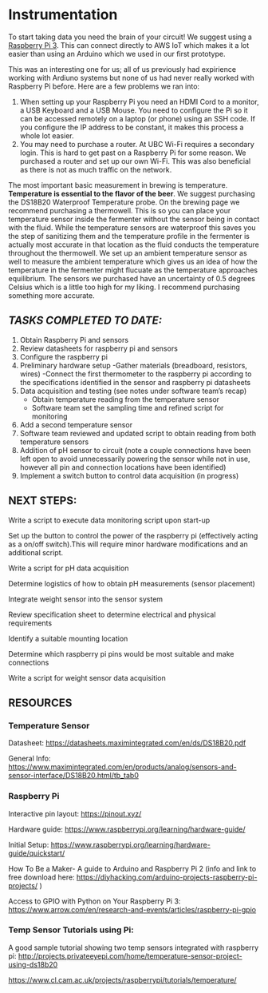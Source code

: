 # Instrumentation

To start taking data you need the brain of your circuit! We suggest using a [Raspberry Pi 3](https://www.amazon.com/Raspberry-Model-1-2GHz-64-bit-quad-core/dp/B01CD5VC92). This can connect directly to AWS IoT which makes it a lot easier than using an Arduino which we used in our first prototype. 

This was an interesting one for us; all of us previously had expirience working with Ardiuno systems but none of us had never really worked with Raspberry Pi before. Here are a few problems we ran into:
1. When setting up your Raspberry Pi you need an HDMI Cord to a monitor, a USB Keyboard and a USB Mouse. You need to configure the Pi so it can be accessed remotely on a laptop (or phone) using an SSH code. If you configure the IP address to be constant, it makes this process a whole lot easier. 
2. You may need to purchase a router. At UBC Wi-Fi requires a secondary login. This is hard to get past on a Raspberry Pi for some reason. We purchased a router and set up our own Wi-Fi. This was also beneficial as there is not as much traffic on the network. 

The most important basic measurement in brewing is temperature. **Temperature is essential to the flavor of the beer**. We suggest purchasing the DS18B20 Waterproof Temperature probe. On the brewing page we recommend purchasing a thermowell. This is so you can place your temperature sensor inside the fermenter without the sensor being in contact with the fluid. While the temperature sensors are waterproof this saves you the step of sanitizing them and the temperature profile in the fermenter is actually most accurate in that location as the fluid conducts the temperature throughout the thermowell. We set up an ambient temperature sensor as well to measure the ambient temperature which gives us an idea of how the temperature in the fermenter might flucuate as the temperature approaches equilibrium. The sensors we purchased have an uncertainty of 0.5 degrees Celsius which is a little too high for my liking. I recommend purchasing something more accurate. 

## *TASKS COMPLETED TO DATE:*

1. Obtain Raspberry Pi and sensors
2. Review datasheets for raspberry pi and sensors 
3. Configure the raspberry pi 
4. Preliminary hardware setup 
	-Gather materials (breadboard, resistors, wires)
  	-Connect the first thermometer to the raspberry pi according to the specifications identified in the sensor and raspberry pi datasheets
5. Data acquisition and testing (see notes under software team’s recap)
	- Obtain temperature reading from the temperature sensor
	- Software team set the sampling time and refined script for monitoring
6. Add a second temperature sensor
7. Software team reviewed and updated script to obtain reading from both temperature sensors
8. Addition of pH sensor to circuit (note a couple connections have been left open to avoid unnecessarily powering the sensor while not in use, however all pin and connection locations have been identified)
9. Implement a switch button to control data acquisition (in progress)

## NEXT STEPS:
Write a script to execute data monitoring script upon start-up

Set up the button to control the power of the raspberry pi (effectively acting as a on/off switch).This will require minor hardware modifications and an additional script.

Write a script for pH data acquisition 

Determine logistics of how to obtain pH measurements (sensor placement)

Integrate weight sensor into the sensor system

Review specification sheet to determine electrical and physical requirements

Identify a suitable mounting location

Determine which raspberry pi pins would be most suitable and make connections

Write a script for weight sensor data acquisition

## RESOURCES

### Temperature Sensor
Datasheet: https://datasheets.maximintegrated.com/en/ds/DS18B20.pdf

General Info: https://www.maximintegrated.com/en/products/analog/sensors-and-sensor-interface/DS18B20.html/tb_tab0

### Raspberry Pi
Interactive pin layout: https://pinout.xyz/

Hardware guide: https://www.raspberrypi.org/learning/hardware-guide/

Initial Setup: https://www.raspberrypi.org/learning/hardware-guide/quickstart/

How To Be a Maker- A guide to Arduino and Raspberry Pi 2 (info and link to free download here: https://diyhacking.com/arduino-projects-raspberry-pi-projects/ )

Access to GPIO with Python on Your Raspberry Pi 3: https://www.arrow.com/en/research-and-events/articles/raspberry-pi-gpio 

### Temp Sensor Tutorials using Pi:
A good sample tutorial showing two temp sensors integrated with raspberry pi: http://projects.privateeyepi.com/home/temperature-sensor-project-using-ds18b20

https://www.cl.cam.ac.uk/projects/raspberrypi/tutorials/temperature/
